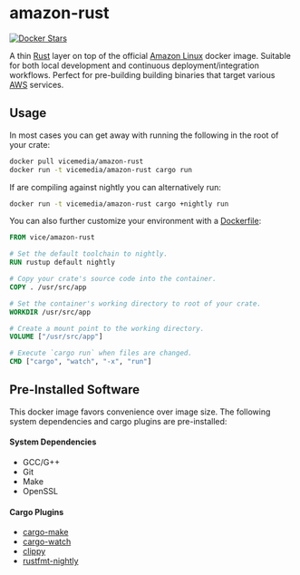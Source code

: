 # amazon-rust

[![Docker Stars](https://img.shields.io/docker/pulls/vice/amazon-rust.svg?style=flat-square)](https://github.com/VICEMedia/amazon-rust)

A thin [Rust](https://rust-lang.org/) layer on top of the official [Amazon Linux](https://hub.docker.com/_/amazonlinux/) docker image. Suitable for both local development and continuous deployment/integration workflows. Perfect for pre-building building binaries that target various [AWS](https://aws.amazon.com) services.

## Usage

In most cases you can get away with running the following in the root of your crate:

```sh
docker pull vicemedia/amazon-rust
docker run -t vicemedia/amazon-rust cargo run
```

If are compiling against nightly you can alternatively run:

```sh
docker run -t vicemedia/amazon-rust cargo +nightly run
```

You can also further customize your environment with a [Dockerfile](https://docs.docker.com/engine/reference/builder):

```Dockerfile
FROM vice/amazon-rust

# Set the default toolchain to nightly.
RUN rustup default nightly

# Copy your crate's source code into the container.
COPY . /usr/src/app

# Set the container's working directory to root of your crate.
WORKDIR /usr/src/app

# Create a mount point to the working directory.
VOLUME ["/usr/src/app"]

# Execute `cargo run` when files are changed.
CMD ["cargo", "watch", "-x", "run"]
```

## Pre-Installed Software

This docker image favors convenience over image size. The following system dependencies and cargo plugins are pre-installed:

#### System Dependencies

- GCC/G++
- Git
- Make
- OpenSSL

#### Cargo Plugins

- [cargo-make](https://crates.io/crates/cargo-make)
- [cargo-watch](https://crates.io/crates/cargo-watch)
- [clippy](https://crates.io/crates/clippy)
- [rustfmt-nightly](https://crates.io/crates/rustfmt-nightly)
